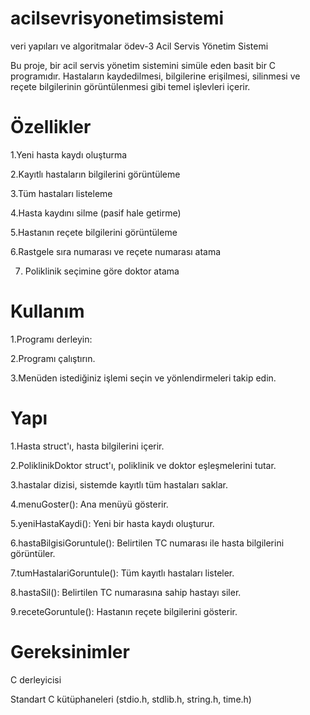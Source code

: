 # acilsevrisyonetimsistemi
 veri yapıları ve algoritmalar ödev-3
Acil Servis Yönetim Sistemi

Bu proje, bir acil servis yönetim sistemini simüle eden basit bir C programıdır. Hastaların kaydedilmesi, bilgilerine erişilmesi, silinmesi ve reçete bilgilerinin görüntülenmesi gibi temel işlevleri içerir.

# Özellikler

1.Yeni hasta kaydı oluşturma

2.Kayıtlı hastaların bilgilerini görüntüleme

3.Tüm hastaları listeleme

4.Hasta kaydını silme (pasif hale getirme)

5.Hastanın reçete bilgilerini görüntüleme

6.Rastgele sıra numarası ve reçete numarası atama

7. Poliklinik seçimine göre doktor atama

# Kullanım

1.Programı derleyin:

2.Programı çalıştırın.

3.Menüden istediğiniz işlemi seçin ve yönlendirmeleri takip edin.

# Yapı

1.Hasta struct'ı, hasta bilgilerini içerir.

2.PoliklinikDoktor struct'ı, poliklinik ve doktor eşleşmelerini tutar.

3.hastalar dizisi, sistemde kayıtlı tüm hastaları saklar.

4.menuGoster(): Ana menüyü gösterir.

5.yeniHastaKaydi(): Yeni bir hasta kaydı oluşturur.

6.hastaBilgisiGoruntule(): Belirtilen TC numarası ile hasta bilgilerini görüntüler.

7.tumHastalariGoruntule(): Tüm kayıtlı hastaları listeler.

8.hastaSil(): Belirtilen TC numarasına sahip hastayı siler.

9.receteGoruntule(): Hastanın reçete bilgilerini gösterir.

# Gereksinimler

C derleyicisi 

Standart C kütüphaneleri (stdio.h, stdlib.h, string.h, time.h)
